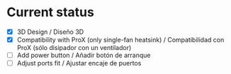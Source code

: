 # Current status
- [X] 3D Design / Diseño 3D
- [X] Compatibility with ProX (only single-fan heatsink) / Compatibilidad con ProX (sólo disipador con un ventilador)
- [ ] Add power button / Añadir botón de arranque
- [ ] Adjust ports fit / Ajustar encaje de puertos
